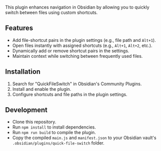 This plugin enhances navigation in Obsidian by allowing you to quickly switch between files using custom shortcuts.

## Features
- Add file-shortcut pairs in the plugin settings (e.g., file path and `Alt+1`).
- Open files instantly with assigned shortcuts (e.g., `Alt+1`, `Alt+2`, etc.).
- Dynamically add or remove shortcut pairs in the settings.
- Maintain context while switching between frequently used files.

## Installation
1. Search for "QuickFileSwitch" in Obsidian's Community Plugins.
2. Install and enable the plugin.
3. Configure shortcuts and file paths in the plugin settings.

## Development
- Clone this repository.
- Run `npm install` to install dependencies.
- Run `npm run build` to compile the plugin.
- Copy the compiled `main.js` and `manifest.json` to your Obsidian vault's `.obsidian/plugins/quick-file-switch` folder.
